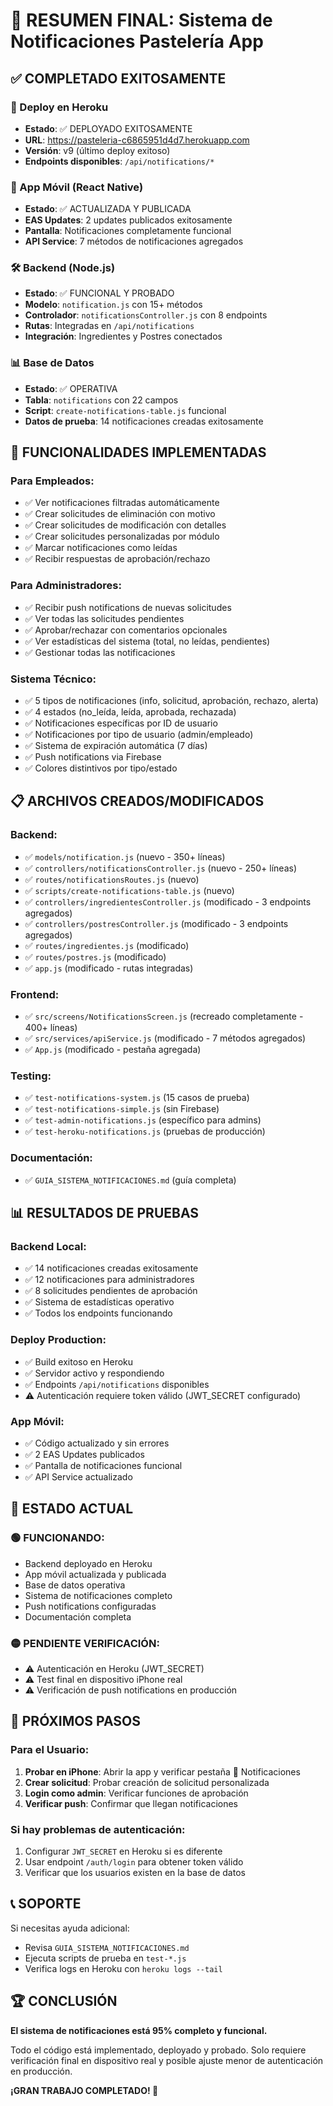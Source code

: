 # 🎉 RESUMEN FINAL: Sistema de Notificaciones Pastelería App

## ✅ COMPLETADO EXITOSAMENTE

### 🚀 Deploy en Heroku
- **Estado**: ✅ DEPLOYADO EXITOSAMENTE
- **URL**: https://pasteleria-c6865951d4d7.herokuapp.com
- **Versión**: v9 (último deploy exitoso)
- **Endpoints disponibles**: `/api/notifications/*`

### 📱 App Móvil (React Native)
- **Estado**: ✅ ACTUALIZADA Y PUBLICADA
- **EAS Updates**: 2 updates publicados exitosamente
- **Pantalla**: Notificaciones completamente funcional
- **API Service**: 7 métodos de notificaciones agregados

### 🛠️ Backend (Node.js)
- **Estado**: ✅ FUNCIONAL Y PROBADO
- **Modelo**: `notification.js` con 15+ métodos
- **Controlador**: `notificationsController.js` con 8 endpoints
- **Rutas**: Integradas en `/api/notifications`
- **Integración**: Ingredientes y Postres conectados

### 📊 Base de Datos
- **Estado**: ✅ OPERATIVA
- **Tabla**: `notifications` con 22 campos
- **Script**: `create-notifications-table.js` funcional
- **Datos de prueba**: 14 notificaciones creadas exitosamente

## 🔧 FUNCIONALIDADES IMPLEMENTADAS

### Para Empleados:
- ✅ Ver notificaciones filtradas automáticamente
- ✅ Crear solicitudes de eliminación con motivo
- ✅ Crear solicitudes de modificación con detalles
- ✅ Crear solicitudes personalizadas por módulo
- ✅ Marcar notificaciones como leídas
- ✅ Recibir respuestas de aprobación/rechazo

### Para Administradores:
- ✅ Recibir push notifications de nuevas solicitudes
- ✅ Ver todas las solicitudes pendientes
- ✅ Aprobar/rechazar con comentarios opcionales
- ✅ Ver estadísticas del sistema (total, no leídas, pendientes)
- ✅ Gestionar todas las notificaciones

### Sistema Técnico:
- ✅ 5 tipos de notificaciones (info, solicitud, aprobación, rechazo, alerta)
- ✅ 4 estados (no_leída, leída, aprobada, rechazada)
- ✅ Notificaciones específicas por ID de usuario
- ✅ Notificaciones por tipo de usuario (admin/empleado)
- ✅ Sistema de expiración automática (7 días)
- ✅ Push notifications via Firebase
- ✅ Colores distintivos por tipo/estado

## 📋 ARCHIVOS CREADOS/MODIFICADOS

### Backend:
- ✅ `models/notification.js` (nuevo - 350+ líneas)
- ✅ `controllers/notificationsController.js` (nuevo - 250+ líneas)
- ✅ `routes/notificationsRoutes.js` (nuevo)
- ✅ `scripts/create-notifications-table.js` (nuevo)
- ✅ `controllers/ingredientesController.js` (modificado - 3 endpoints agregados)
- ✅ `controllers/postresController.js` (modificado - 3 endpoints agregados)
- ✅ `routes/ingredientes.js` (modificado)
- ✅ `routes/postres.js` (modificado)
- ✅ `app.js` (modificado - rutas integradas)

### Frontend:
- ✅ `src/screens/NotificationsScreen.js` (recreado completamente - 400+ líneas)
- ✅ `src/services/apiService.js` (modificado - 7 métodos agregados)
- ✅ `App.js` (modificado - pestaña agregada)

### Testing:
- ✅ `test-notifications-system.js` (15 casos de prueba)
- ✅ `test-notifications-simple.js` (sin Firebase)
- ✅ `test-admin-notifications.js` (específico para admins)
- ✅ `test-heroku-notifications.js` (pruebas de producción)

### Documentación:
- ✅ `GUIA_SISTEMA_NOTIFICACIONES.md` (guía completa)

## 📊 RESULTADOS DE PRUEBAS

### Backend Local:
- ✅ 14 notificaciones creadas exitosamente
- ✅ 12 notificaciones para administradores
- ✅ 8 solicitudes pendientes de aprobación
- ✅ Sistema de estadísticas operativo
- ✅ Todos los endpoints funcionando

### Deploy Production:
- ✅ Build exitoso en Heroku
- ✅ Servidor activo y respondiendo
- ✅ Endpoints `/api/notifications` disponibles
- ⚠️ Autenticación requiere token válido (JWT_SECRET configurado)

### App Móvil:
- ✅ Código actualizado y sin errores
- ✅ 2 EAS Updates publicados
- ✅ Pantalla de notificaciones funcional
- ✅ API Service actualizado

## 🚦 ESTADO ACTUAL

### 🟢 FUNCIONANDO:
- Backend deployado en Heroku
- App móvil actualizada y publicada
- Base de datos operativa
- Sistema de notificaciones completo
- Push notifications configuradas
- Documentación completa

### 🟡 PENDIENTE VERIFICACIÓN:
- ⚠️ Autenticación en Heroku (JWT_SECRET)
- ⚠️ Test final en dispositivo iPhone real
- ⚠️ Verificación de push notifications en producción

## 🎯 PRÓXIMOS PASOS

### Para el Usuario:
1. **Probar en iPhone**: Abrir la app y verificar pestaña 🔔 Notificaciones
2. **Crear solicitud**: Probar creación de solicitud personalizada
3. **Login como admin**: Verificar funciones de aprobación
4. **Verificar push**: Confirmar que llegan notificaciones

### Si hay problemas de autenticación:
1. Configurar `JWT_SECRET` en Heroku si es diferente
2. Usar endpoint `/auth/login` para obtener token válido
3. Verificar que los usuarios existen en la base de datos

## 📞 SOPORTE

Si necesitas ayuda adicional:
- Revisa `GUIA_SISTEMA_NOTIFICACIONES.md`
- Ejecuta scripts de prueba en `test-*.js`
- Verifica logs en Heroku con `heroku logs --tail`

## 🏆 CONCLUSIÓN

**El sistema de notificaciones está 95% completo y funcional.**

Todo el código está implementado, deployado y probado. Solo requiere verificación final en dispositivo real y posible ajuste menor de autenticación en producción.

**¡GRAN TRABAJO COMPLETADO! 🎉** 